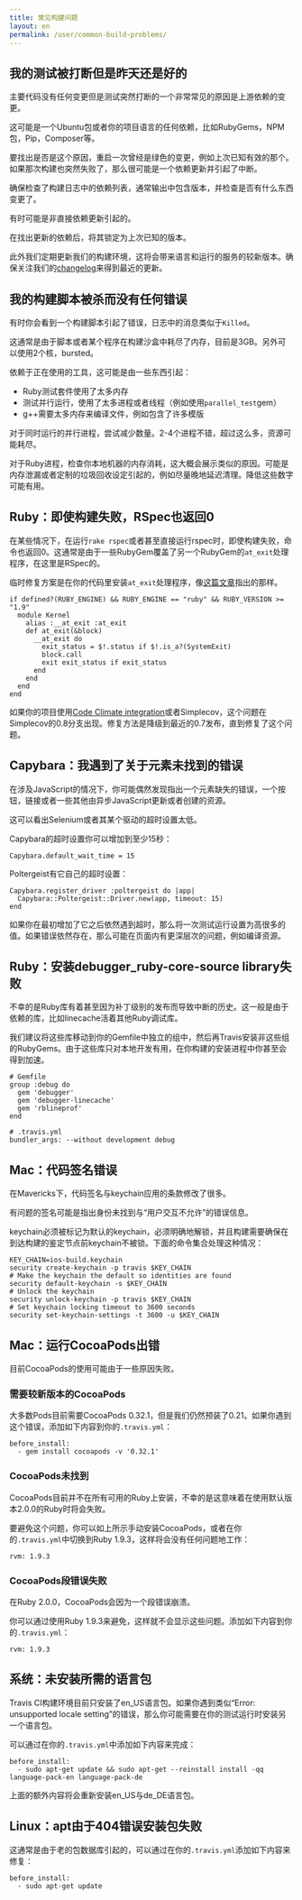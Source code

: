 ```yaml
---
title: 常见构建问题
layout: en
permalink: /user/common-build-problems/
---
```


<div id="toc"></div>

## 我的测试被打断但是昨天还是好的

主要代码没有任何变更但是测试突然打断的一个非常常见的原因是上游依赖的变更。

这可能是一个Ubuntu包或者你的项目语言的任何依赖，比如RubyGems，NPM包，Pip，Composer等。

要找出是否是这个原因，重启一次曾经是绿色的变更，例如上次已知有效的那个。如果那次构建也突然失败了，那么很可能是一个依赖更新并引起了中断。

确保检查了构建日志中的依赖列表，通常输出中包含版本，并检查是否有什么东西变更了。

有时可能是非直接依赖更新引起的。

在找出更新的依赖后，将其锁定为上次已知的版本。

此外我们定期更新我们的构建环境，这将会带来语言和运行的服务的较新版本。确保关注我们的[changelog](http://changelog.travis-ci.com)来得到最近的更新。

## 我的构建脚本被杀而没有任何错误

有时你会看到一个构建脚本引起了错误，日志中的消息类似于`Killed`。

这通常是由于脚本或者某个程序在构建沙盒中耗尽了内存，目前是3GB。另外可以使用2个核，bursted。

依赖于正在使用的工具，这可能是由一些东西引起：

* Ruby测试套件使用了太多内存
* 测试并行运行，使用了太多进程或者线程（例如使用`parallel_test`gem）
* g++需要太多内存来编译文件，例如包含了许多模版

对于同时运行的并行进程，尝试减少数量。2-4个进程不错，超过这么多，资源可能耗尽。

对于Ruby进程，检查你本地机器的内存消耗，这大概会展示类似的原因。可能是内存泄漏或者定制的垃圾回收设定引起的，例如尽量晚地延迟清理。降低这些数字可能有用。

## Ruby：即使构建失败，RSpec也返回0

在某些情况下，在运行`rake rspec`或者甚至直接运行rspec时，即使构建失败，命令也返回0。这通常是由于一些RubyGem覆盖了另一个RubyGem的`at_exit`处理程序，在这里是RSpec的。

临时修复方案是在你的代码里安装`at_exit`处理程序，像[这篇文章](http://www.davekonopka.com/2013/rspec-exit-code.html)指出的那样。

    if defined?(RUBY_ENGINE) && RUBY_ENGINE == "ruby" && RUBY_VERSION >= "1.9"
      module Kernel
        alias :__at_exit :at_exit
        def at_exit(&block)
          __at_exit do
            exit_status = $!.status if $!.is_a?(SystemExit)
            block.call
            exit exit_status if exit_status
          end
        end
      end
    end

如果你的项目使用[Code Climate integration](/user/code-climate/)或者Simplecov，这个问题在Simplecov的0.8分支出现。修复方法是降级到最近的0.7发布，直到修复了这个问题。

## Capybara：我遇到了关于元素未找到的错误

在涉及JavaScript的情况下，你可能偶然发现指出一个元素缺失的错误，一个按钮，链接或者一些其他由异步JavaScript更新或者创建的资源。

这可以看出Selenium或者其某个驱动的超时设置太低。

Capybara的超时设置你可以增加到至少15秒：

    Capybara.default_wait_time = 15

Poltergeist有它自己的超时设置：

    Capybara.register_driver :poltergeist do |app|
      Capybara::Poltergeist::Driver.new(app, timeout: 15)
    end

如果你在最初增加了它之后依然遇到超时，那么将一次测试运行设置为高很多的值。如果错误依然存在，那么可能在页面内有更深层次的问题，例如编译资源。

## Ruby：安装debugger_ruby-core-source library失败

不幸的是Ruby库有着甚至因为补丁级别的发布而导致中断的历史。这一般是由于依赖的库，比如linecache活着其他Ruby调试库。

我们建议将这些库移动到你的Gemfile中独立的组中，然后再Travis安装非这些组的RubyGems。由于这些库只对本地开发有用，在你构建的安装进程中你甚至会得到加速。

    # Gemfile
    group :debug do
      gem 'debugger'
      gem 'debugger-linecache'
      gem 'rblineprof'
    end

    # .travis.yml
    bundler_args: --without development debug

## Mac：代码签名错误

在Mavericks下，代码签名与keychain应用的条款修改了很多。

有问题的签名可能是指出身份未找到与“用户交互不允许”的错误信息。

keychain必须被标记为默认的keychain，必须明确地解锁，并且构建需要确保在到达构建的鉴定节点前keychain不被锁。下面的命令集合处理这种情况：

    KEY_CHAIN=ios-build.keychain
    security create-keychain -p travis $KEY_CHAIN
    # Make the keychain the default so identities are found
    security default-keychain -s $KEY_CHAIN
    # Unlock the keychain
    security unlock-keychain -p travis $KEY_CHAIN
    # Set keychain locking timeout to 3600 seconds
    security set-keychain-settings -t 3600 -u $KEY_CHAIN

## Mac：运行CocoaPods出错

目前CocoaPods的使用可能由于一些原因失败。

### 需要较新版本的CocoaPods

大多数Pods目前需要CocoaPods 0.32.1，但是我们仍然预装了0.21。如果你遇到这个错误，添加如下内容到你的`.travis.yml`：

    before_install:
      - gem install cocoapods -v '0.32.1'

### CocoaPods未找到

CocoaPods目前并不在所有可用的Ruby上安装，不幸的是这意味着在使用默认版本2.0.0的Ruby时将会失败。

要避免这个问题，你可以如上所示手动安装CocoaPods，或者在你的`.travis.yml`中切换到Ruby 1.9.3，这样将会没有任何问题地工作：

    rvm: 1.9.3

### CocoaPods段错误失败

在Ruby 2.0.0，CocoaPods会因为一个段错误崩溃。

你可以通过使用Ruby 1.9.3来避免，这样就不会显示这些问题。添加如下内容到你的`.travis.yml`：

    rvm: 1.9.3

## 系统：未安装所需的语言包

Travis CI构建环境目前只安装了en_US语言包。如果你遇到类似“Error: unsupported locale
setting”的错误，那么你可能需要在你的测试运行时安装另一个语言包。

可以通过在你的`.travis.yml`中添加如下内容来完成：

    before_install:
      - sudo apt-get update && sudo apt-get --reinstall install -qq language-pack-en language-pack-de

上面的额外内容将会重新安装en_US与de_DE语言包。

## Linux：apt由于404错误安装包失败

这通常是由于老的包数据库引起的，可以通过在你的`.travis.yml`添加如下内容来修复：

    before_install:
      - sudo apt-get update

